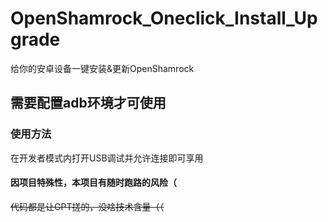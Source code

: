 # OpenShamrock_Oneclick_Install_Upgrade
给你的安卓设备一键安装&amp;更新OpenShamrock
## 需要配置adb环境才可使用

### 使用方法
在开发者模式内打开USB调试并允许连接即可享用

#### 因项目特殊性，本项目有随时跑路的风险（

~~代码都是让GPT搓的，没啥技术含量（（~~
